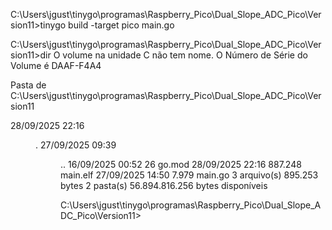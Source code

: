 C:\Users\jgust\tinygo\programas\Raspberry_Pico\Dual_Slope_ADC_Pico\Version11>tinygo build -target pico main.go

C:\Users\jgust\tinygo\programas\Raspberry_Pico\Dual_Slope_ADC_Pico\Version11>dir
 O volume na unidade C não tem nome.
 O Número de Série do Volume é DAAF-F4A4

 Pasta de C:\Users\jgust\tinygo\programas\Raspberry_Pico\Dual_Slope_ADC_Pico\Version11

28/09/2025  22:16    <DIR>          .
27/09/2025  09:39    <DIR>          ..
16/09/2025  00:52                26 go.mod
28/09/2025  22:16           887.248 main.elf
27/09/2025  14:50             7.979 main.go
               3 arquivo(s)        895.253 bytes
               2 pasta(s)   56.894.816.256 bytes disponíveis

C:\Users\jgust\tinygo\programas\Raspberry_Pico\Dual_Slope_ADC_Pico\Version11>
